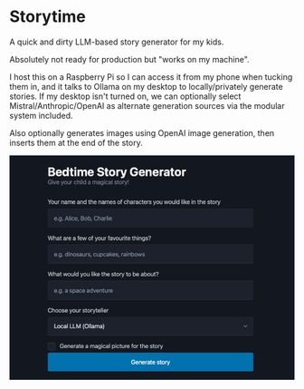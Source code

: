 # Storytime

A quick and dirty LLM-based story generator for my kids.

Absolutely not ready for production but "works on my machine".

I host this on a Raspberry Pi so I can access it from my phone when tucking them in, and it talks to Ollama on my desktop to locally/privately generate stories. If my desktop isn't turned on, we can optionally select Mistral/Anthropic/OpenAI as alternate generation sources via the modular system included.

Also optionally generates images using OpenAI image generation, then inserts them at the end of the story.

![Storytime Screenshot](https://github.com/obsoletenerd/Storytime/blob/main/StorytimeScreenshot.png?raw=true)
